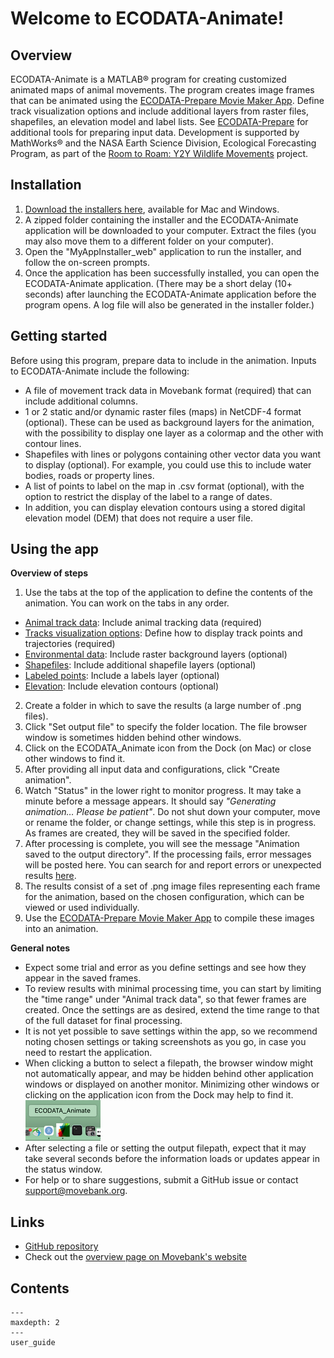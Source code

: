 # Welcome to ECODATA-Animate!

## Overview

ECODATA-Animate is a MATLAB® program for creating customized animated maps of animal movements. The program creates image frames that can be animated using the [ECODATA-Prepare Movie Maker App](https://ecodata-apps.readthedocs.io/en/latest/user_guide/movie_maker.html). Define track visualization options and include additional layers from raster files, shapefiles, an elevation model and label lists. See [ECODATA-Prepare](https://ecodata-apps.readthedocs.io/en/latest/index.html) for additional tools for preparing input data. Development is supported by MathWorks® and the NASA Earth Science Division, Ecological Forecasting Program, as part of the [Room to Roam: Y2Y Wildlife Movements](https://ceg.osu.edu/Y2Y_Room2Roam) project.

## Installation

1. [Download the installers here](https://github.com/jemissik/movebank_vis/releases), available for Mac and Windows.
2. A zipped folder containing the installer and the ECODATA-Animate application will be downloaded to your computer. Extract the files (you may also move them to a different folder on your computer).
3. Open the "MyAppInstaller_web" application to run the installer, and follow the on-screen prompts.
4. Once the application has been successfully installed, you can open the ECODATA-Animate application. (There may be a short delay (10+ seconds) after launching the ECODATA-Animate application before the program opens. A log file will also be generated in the installer folder.)

## Getting started

Before using this program, prepare data to include in the animation. Inputs to ECODATA-Animate include the following:

- A file of movement track data in Movebank format (required) that can include additional columns.
- 1 or 2 static and/or dynamic raster files (maps) in NetCDF-4 format (optional). These can be used as background layers for the animation, with the possibility to display one layer as a colormap and the other with contour lines.
- Shapefiles with lines or polygons containing other vector data you want to display (optional). For example, you could use this to include water bodies, roads or property lines.
- A list of points to label on the map in .csv format (optional), with the option to restrict the display of the label to a range of dates.
- In addition, you can display elevation contours using a stored digital elevation model (DEM) that does not require a user file.

## Using the app

**Overview of steps**
1. Use the tabs at the top of the application to define the contents of the animation. You can work on the tabs in any order.
- [Animal track data](animal-track-data): Include animal tracking data (required)
- [Tracks visualization options](track-visualization-options): Define how to display track points and trajectories (required)
- [Environmental data](environmental-data): Include raster background layers (optional)
- [Shapefiles](shapefiles): Include additional shapefile layers (optional)
- [Labeled points](labeled-points): Include a labels layer (optional)
- [Elevation](elevation): Include elevation contours (optional)

2. Create a folder in which to save the results (a large number of .png files).
3. Click "Set output file" to specify the folder location. The file browser window is sometimes hidden behind other windows.
4. Click on the ECODATA_Animate icon from the Dock (on Mac) or close other windows to find it.
5. After providing all input data and configurations, click "Create animation".
6. Watch "Status" in the lower right to monitor progress. It may take a minute before a message appears. It should say *"Generating animation… Please be patient"*. Do not shut down your computer, move or rename the folder, or change settings, while this step is in progress. As frames are created, they will be saved in the specified folder.
7. After processing is complete, you will see the message "Animation saved to the output directory". If the processing fails, error messages will be posted here. You can search for and report errors or unexpected results [here](https://github.com/jemissik/movebank_vis/issues).
8. The results consist of a set of .png image files representing each frame for the animation, based on the chosen configuration, which can be viewed or used individually.
9. Use the [ECODATA-Prepare Movie Maker App](https://ecodata-apps.readthedocs.io/en/latest/user_guide/movie_maker.html) to compile these images into an animation.

**General notes**
- Expect some trial and error as you define settings and see how they appear in the saved frames.
- To review results with minimal processing time, you can start by limiting the "time range" under "Animal track data", so that fewer frames are created. Once the settings are as desired, extend the time range to that of the full dataset for final processing.
- It is not yet possible to save settings within the app, so we recommend noting chosen settings or taking screenshots as you go, in case you need to restart the application.
- When clicking a button to select a filepath, the browser window might not automatically appear, and may be hidden behind other application windows or displayed on another monitor. Minimizing other windows or clicking on the application icon from the Dock may help to find it.
![ecodata-animate_dock_icon](./images/ecodata-animate_dock_icon.png)
- After selecting a file or setting the output filepath, expect that it may take several seconds before the information loads or updates appear in the status window.
- For help or to share suggestions, submit a GitHub issue or contact support@movebank.org.

## Links

- [GitHub repository](https://github.com/jemissik/movebank_vis)
- Check out the [overview page on Movebank's website](https://www.movebank.org/cms/movebank-content/ecodata)

## Contents

```{toctree}
---
maxdepth: 2
---
user_guide